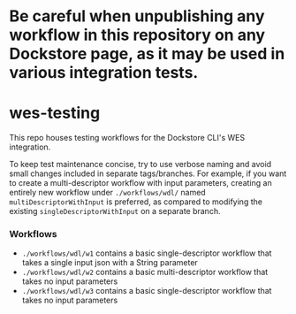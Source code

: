 # Be careful when unpublishing any workflow in this repository on any Dockstore page, as it may be used in various integration tests.

# wes-testing
This repo houses testing workflows for the Dockstore CLI's WES integration.

To keep test maintenance concise, try to use verbose naming and avoid small changes included in separate tags/branches. For example, if you want to create a multi-descriptor workflow with input parameters, creating an entirely new workflow under `./workflows/wdl/` named `multiDescriptorWithInput` is preferred, as compared to modifying the existing `singleDescriptorWithInput` on a separate branch.

### Workflows

- `./workflows/wdl/w1` contains a basic single-descriptor workflow that takes a single input json with a String parameter
- `./workflows/wdl/w2` contains a basic multi-descriptor workflow that takes no input parameters
- `./workflows/wdl/w3` contains a basic single-descriptor workflow that takes no input parameters
